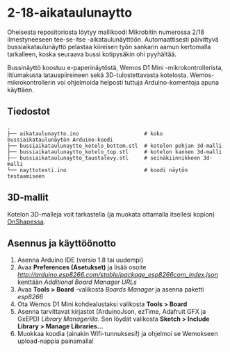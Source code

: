 # 2-18-aikataulunaytto

Oheisesta repositoriosta löytyy mallikoodi Mikrobitin numerossa 2/18 ilmestyneeseen tee-se-itse -aikataulunäyttöön. Automaattisesti päivittyvä bussiaikataulunäyttö pelastaa kiireisen työn sankarin aamun kertomalla tarkalleen, koska seuraava bussi kotipysäkin ohi pyyhältää.

Bussinäyttö koostuu e-paperinäytöstä, Wemos D1 Mini -mikrokontrollerista, litiumakusta latauspiireineen sekä 3D-tulostettavasta kotelosta. Wemos-mikrokontrollerin voi ohjelmoida helposti tuttuja Arduino-komentoja apuna käyttäen.

## Tiedostot

```
.
├── aikataulunaytto.ino                     # koko bussiaikataulunäytön Arduino-koodi
├── bussiaikataulunaytto_kotelo_bottom.stl  # kotelon pohjan 3d-malli
├── bussiaikataulunaytto_kotelo_top.stl     # kotelon kannen 3d-malli
├── bussiaikataulunaytto_taustalevy.stl     # seinäkiinnikkeen 3d-malli
└── nayttotesti.ino                         # koodi näytön testaamiseen
```

## 3D-mallit

Kotelon 3D-malleja voit tarkastella (ja muokata ottamalla itsellesi kopion) [OnShapessa](https://cad.onshape.com/documents/f1fb8a455b82d920070b3ebc/w/c682447b5a39c870d298b90b/e/590ca089253f38d85d7e398c).


## Asennus ja käyttöönotto

1. Asenna Arduino IDE (versio 1.8 tai uudempi)
2. Avaa **Preferences (Asetukset)** ja lisää osoite *http://arduino.esp8266.com/stable/package_esp8266com_index.json* kenttään *Additional Board Manager URLs*
3. Avaa **Tools > Board** -valikosta *Boards Manager* ja asenna paketti *esp8266*
4. Ota Wemos D1 Mini kohdealustaksi valikosta **Tools > Board**
5. Asenna tarvittavat kirjastot (ArduinoJson, ezTime, Adafruit GFX ja GxEPD) *Library Managerilla*. Sen löydät valikosta **Sketch > Include Library > Manage Libraries...**
6. Muokkaa koodia (ainakin Wifi-tunnuksesi!) ja ohjelmoi se Wemokseen upload-nappia painamalla!
